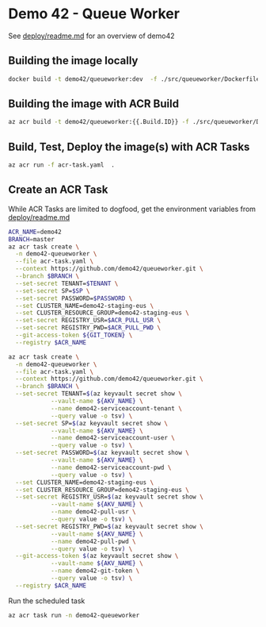 # Demo 42 - Queue Worker

See [deploy/readme.md](../deploy/readme.md) for an overview of demo42


## Building the image locally
```sh
docker build -t demo42/queueworker:dev  -f ./src/queueworker/Dockerfile --build-arg demo42.azurecr.io .
```

## Building the image with ACR Build
```sh
az acr build -t demo42/queueworker:{{.Build.ID}} -f ./src/queueworker/Dockerfile --build-arg REGISTRY_NAME=demo42.azurecr.io .
```

## Build, Test, Deploy the image(s) with ACR Tasks
```sh
az acr run -f acr-task.yaml  .
```

## Create an ACR Task

While ACR Tasks are limited to dogfood, get the environment variables from [deploy/readme.md](../deploy/readme.md#Get-the-credentials-from-KeyVault)

```sh
ACR_NAME=demo42
BRANCH=master
az acr task create \
  -n demo42-queueworker \
  --file acr-task.yaml \
  --context https://github.com/demo42/queueworker.git \
  --branch $BRANCH \
  --set-secret TENANT=$TENANT \
  --set-secret SP=$SP \
  --set-secret PASSWORD=$PASSWORD \
  --set CLUSTER_NAME=demo42-staging-eus \
  --set CLUSTER_RESOURCE_GROUP=demo42-staging-eus \
  --set-secret REGISTRY_USR=$ACR_PULL_USR \
  --set-secret REGISTRY_PWD=$ACR_PULL_PWD \
  --git-access-token ${GIT_TOKEN} \
  --registry $ACR_NAME 

az acr task create \
  -n demo42-queueworker \
  --file acr-task.yaml \
  --context https://github.com/demo42/queueworker.git \
  --branch $BRANCH \
  --set-secret TENANT=$(az keyvault secret show \
            --vault-name ${AKV_NAME} \
            --name demo42-serviceaccount-tenant \
            --query value -o tsv) \
  --set-secret SP=$(az keyvault secret show \
            --vault-name ${AKV_NAME} \
            --name demo42-serviceaccount-user \
            --query value -o tsv) \
  --set-secret PASSWORD=$(az keyvault secret show \
            --vault-name ${AKV_NAME} \
            --name demo42-serviceaccount-pwd \
            --query value -o tsv) \
  --set CLUSTER_NAME=demo42-staging-eus \
  --set CLUSTER_RESOURCE_GROUP=demo42-staging-eus \
  --set-secret REGISTRY_USR=$(az keyvault secret show \
            --vault-name ${AKV_NAME} \
            --name demo42-pull-usr \
            --query value -o tsv) \
  --set-secret REGISTRY_PWD=$(az keyvault secret show \
            --vault-name ${AKV_NAME} \
            --name demo42-pull-pwd \
            --query value -o tsv) \
  --git-access-token $(az keyvault secret show \
            --vault-name ${AKV_NAME} \
            --name demo42-git-token \
            --query value -o tsv) \
  --registry $ACR_NAME 


```
Run the scheduled task
```sh
az acr task run -n demo42-queueworker
```